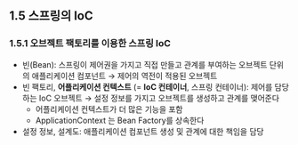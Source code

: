 ## 1.5 스프링의 IoC

### 1.5.1 오브젝트 팩토리를 이용한 스프링 IoC

- 빈(Bean): 스프링이 제어권을 가지고 직접 만들고 관계를 부여하는 오브젝트 단위의 애플리케이션 컴포넌트 → 제어의 역전이 적용된 오브젝트
- 빈 팩토리, **어플리케이션 컨텍스트** (= **IoC 컨테이너**, 스프링 컨테이너): 제어를 담당하는 IoC 오브젝트 → 설정 정보를 가지고 오브젝트를 생성하고 관계를 맺어준다
    - 어플리케이션 컨텍스트가 더 많은 기능을 포함
    - ApplicationContext 는 Bean Factory를 상속한다
- 설정 정보, 설계도: 애플리케이션 컴포넌트 생성 및 관계에 대한 책임을 담당